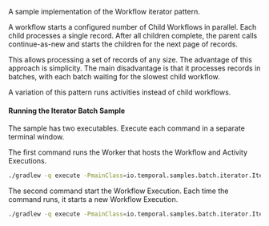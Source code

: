 A sample implementation of the Workflow iterator pattern.

A workflow starts a configured number of Child Workflows in parallel. Each child processes a single record. 
After all children complete, the parent calls continue-as-new and starts the children for the next page of records. 

This allows processing a set of records of any size. The advantage of this approach is simplicity. 
The main disadvantage is that it processes records in batches, with each batch waiting for the slowest child workflow.

A variation of this pattern runs activities instead of child workflows.

#### Running the Iterator Batch Sample

The sample has two executables. Execute each command in a separate terminal window.

The first command runs the Worker that hosts the Workflow and Activity Executions.

```bash
./gradlew -q execute -PmainClass=io.temporal.samples.batch.iterator.IteratorBatchWorker
```

The second command start the Workflow Execution. Each time the command runs, it starts a new Workflow Execution.

```bash
./gradlew -q execute -PmainClass=io.temporal.samples.batch.iterator.IteratorBatchStarter
```
